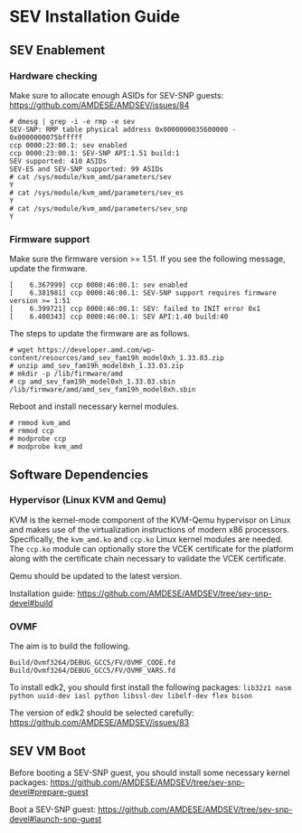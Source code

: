 # SEV Installation Guide

## SEV Enablement

### Hardware checking

Make sure to allocate enough ASIDs for SEV-SNP guests:
https://github.com/AMDESE/AMDSEV/issues/84

```
# dmesg | grep -i -e rmp -e sev
SEV-SNP: RMP table physical address 0x0000000035600000 - 0x0000000075bfffff
ccp 0000:23:00.1: sev enabled
ccp 0000:23:00.1: SEV-SNP API:1.51 build:1
SEV supported: 410 ASIDs
SEV-ES and SEV-SNP supported: 99 ASIDs
# cat /sys/module/kvm_amd/parameters/sev
Y
# cat /sys/module/kvm_amd/parameters/sev_es 
Y
# cat /sys/module/kvm_amd/parameters/sev_snp 
Y
```

### Firmware support

Make sure the firmware version >= 1.51. If you see the following message, update the firmware.

```
[    6.367999] ccp 0000:46:00.1: sev enabled
[    6.381981] ccp 0000:46:00.1: SEV-SNP support requires firmware version >= 1:51
[    6.399721] ccp 0000:46:00.1: SEV: failed to INIT error 0x1
[    6.400343] ccp 0000:46:00.1: SEV API:1.40 build:40
```

The steps to update the firmware are as follows.

```
# wget https://developer.amd.com/wp-content/resources/amd_sev_fam19h_model0xh_1.33.03.zip
# unzip amd_sev_fam19h_model0xh_1.33.03.zip
# mkdir -p /lib/firmware/amd
# cp amd_sev_fam19h_model0xh_1.33.03.sbin /lib/firmware/amd/amd_sev_fam19h_model0xh.sbin
```

Reboot and install necessary kernel modules.

```
# rmmod kvm_amd
# rmmod ccp
# modprobe ccp
# modprobe kvm_amd
```

## Software Dependencies

### Hypervisor (Linux KVM and Qemu)

KVM is the kernel-mode component of the KVM-Qemu hypervisor on Linux and makes use of the virtualization instructions of modern x86 processors.
Specifically, the `kvm_amd.ko` and `ccp.ko` Linux kernel modules are needed. The `ccp.ko` module can optionally store the VCEK certificate for the platform along with the certificate chain necessary to validate the VCEK certificate.

Qemu should be updated to the latest version.

Installation guide:
https://github.com/AMDESE/AMDSEV/tree/sev-snp-devel#build


### OVMF

The aim is to build the following.

```
Build/Ovmf3264/DEBUG_GCC5/FV/OVMF_CODE.fd
Build/Ovmf3264/DEBUG_GCC5/FV/OVMF_VARS.fd
```

To install edk2, you should first install the following packages:
`lib32z1 nasm python uuid-dev iasl python libssl-dev libelf-dev flex bison`

The version of edk2 should be selected carefully:
https://github.com/AMDESE/AMDSEV/issues/83


## SEV VM Boot

Before booting a SEV-SNP guest, you should install some necessary kernel packages:
https://github.com/AMDESE/AMDSEV/tree/sev-snp-devel#prepare-guest

Boot a SEV-SNP guest:
https://github.com/AMDESE/AMDSEV/tree/sev-snp-devel#launch-snp-guest
